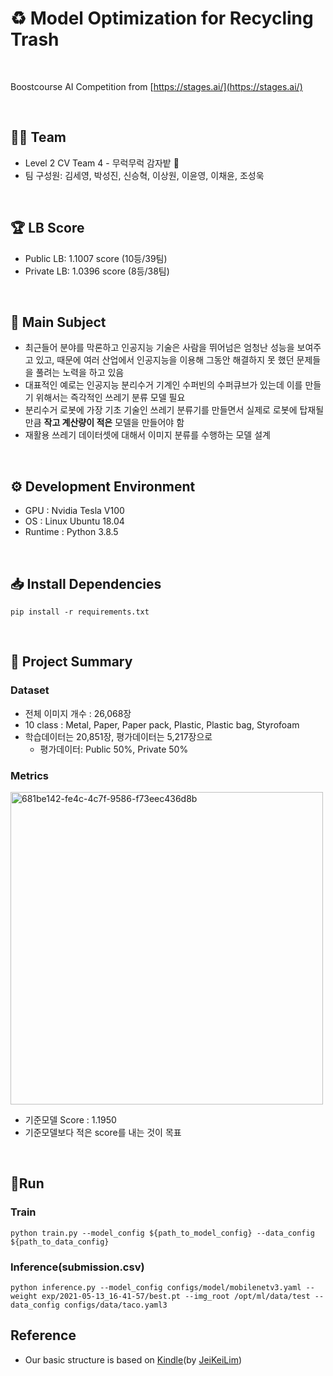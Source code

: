 # ♻️ Model Optimization for Recycling Trash

</br>

Boostcourse AI Competition from [https://stages.ai/](https://stages.ai/)

</br>

## 👨‍🌾 Team

- Level 2 CV Team 4 - 무럭무럭 감자밭 🥔
- 팀 구성원: 김세영, 박성진, 신승혁, 이상원, 이윤영, 이채윤, 조성욱

</br>

## 🏆 LB Score

- Public LB: 1.1007 score (10등/39팀)
- Private LB: 1.0396 score (8등/38팀)
</br>

## 🎈 Main Subject
- 최근들어 분야를 막론하고 인공지능 기술은 사람을 뛰어넘은 엄청난 성능을 보여주고 있고, 때문에 여러 산업에서 인공지능을 이용해 그동안 해결하지 못 했던 문제들을 풀려는 노력을 하고 있음
- 대표적인 예로는 인공지능 분리수거 기계인 수퍼빈의 수퍼큐브가 있는데 이를 만들기 위해서는 즉각적인 쓰레기 분류 모델 필요
- 분리수거 로봇에 가장 기초 기술인 쓰레기 분류기를 만들면서 실제로 로봇에 탑재될 만큼 **작고 계산량이 적은** 모델을 만들어야 함
- 재활용 쓰레기 데이터셋에 대해서 이미지 분류를 수행하는 모델 설계

</br>

## ⚙ Development Environment
- GPU : Nvidia Tesla V100
- OS : Linux Ubuntu 18.04
- Runtime : Python 3.8.5
<br>

## 📥 Install Dependencies
```
pip install -r requirements.txt
```

<br>

## 🔑 Project Summary

### Dataset

- 전체 이미지 개수 : 26,068장
- 10 class : Metal, Paper, Paper pack, Plastic, Plastic bag, Styrofoam
- 학습데이터는 20,851장, 평가데이터는 5,217장으로
    - 평가데이터: Public 50%, Private 50%

### Metrics
<img width="500" alt="681be142-fe4c-4c7f-9586-f73eec436d8b" src="https://user-images.githubusercontent.com/58019653/147069393-a7cde571-fc60-49d1-88c9-88f387e2aca4.png">

- 기준모델 Score : 1.1950  
- 기준모델보다 적은 score를 내는 것이 목표  

<br>

## 🎢Run
### Train
```
python train.py --model_config ${path_to_model_config} --data_config ${path_to_data_config}
```
### Inference(submission.csv)
```
python inference.py --model_config configs/model/mobilenetv3.yaml --weight exp/2021-05-13_16-41-57/best.pt --img_root /opt/ml/data/test --data_config configs/data/taco.yaml3
```

## Reference
- Our basic structure is based on [Kindle](https://github.com/JeiKeiLim/kindle)(by [JeiKeiLim](https://github.com/JeiKeiLim))
